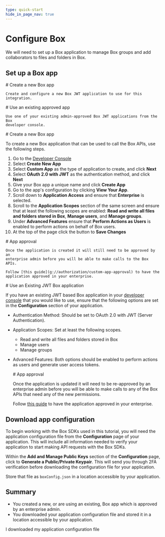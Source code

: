 ```yaml
---
type: quick-start
hide_in_page_nav: true
---
```


# Configure Box

We will need to set up a Box application to manage Box groups and add
collaborators to files and folders in Box.

## Set up a Box app

<Grid columns='2'>
  <Choose option='box.app_type' value='create_new' color='blue'>
    # Create a new Box app

    Create and configure a new Box JWT application to use for this integration.
  </Choose>

  <Choose option='box.app_type' value='use_own' color='blue'>
    # Use an existing approved app

    Use one of your existing admin-approved Box JWT applications from the Box
    developer console.
  </Choose>
</Grid>

<Choice option='box.app_type' value='create_new' color='none'>
  # Create a new Box app

  To create a new Box application that can be used to call the Box APIs, use
  the following steps.

  1. Go to the [Developer Console][devconsole]
  2. Select **Create New App**
  3. Select **Custom App** as the type of application to create, and click **Next**
  4. Select **OAuth 2.0 with JWT** as the authentication method, and click **Next**
  5. Give your Box app a unique name and click **Create App**
  6. Go to the app's configuration by clicking **View Your App**.
  7. Scroll down to **Application Access** and ensure that **Enterprise** is selected.
  8. Scroll to the **Application Scopes** section of the same screen and ensure that at least the following scopes are enabled: **Read and write all files and folders stored in Box**, **Manage users**, and **Manage groups**.
  9. Under **Advanced Features** ensure that **Perform Actions as Users** is enabled to perform actions on behalf of Box users.
  10. At the top of the page click the button to **Save Changes**

  <Message type='warning'>
    # App approval

    Once the application is created it will still need to be approved by an
    enterprise admin before you will be able to make calls to the Box APIs.

    Follow [this guide](g://authorization/custom-app-approval) to have the
    application approved in your enterprise.
  </Message>

</Choice>

<Choice option='box.app_type' value='use_own' color='none'>
  # Use an Existing JWT Box application

  If you have an existing JWT based Box application in your
  [developer console][devconsole] that you would like to use, ensure that the
  following options are set in the **Configuration** section of your
  application.

* Authentication Method: Should be set to OAuth 2.0 with JWT (Server Authentication).
* Application Scopes: Set at least the following scopes.
    * Read and write all files and folders stored in Box
    * Manage users
    * Manage groups
* Advanced Features: Both options should be enabled to perform actions as users and generate user access tokens.

  <Message type='warning'>
    # App approval

    Once the application is updated it will need to be re-approved by an
    enterprise admin before you will be able to make calls to any of the Box
    APIs that need any of the new permissions.

    Follow [this guide](g://authorization/custom-app-approval) to have the
    application approved in your enterprise.
  </Message>

</Choice>

## Download app configuration

To begin working with the Box SDKs used in this tutorial, you will need the
application configuration file from the **Configuration** page of your
application. This will include all information needed to verify your
application to start making API requests with the Box SDKs.

Within the **Add and Manage Public Keys** section of the **Configuration**
page, click to **Generate a Public/Private Keypair**. This will send you
through 2FA verification before downloading the configuration file for your
application.

Store that file as `boxConfig.json` in a location accessible by your
application.

## Summary

* You created a new, or are using an existing, Box app which is approved by an enterprise admin.
* You downloaded your application configuration file and stored it in a location accessible by your application.

<Observe option='box.app_type' value='use_own,create_new'>
  <Next>I downloaded my application configuration file</Next>
</Observe>

[devconsole]: https://cloud.app.box.com/developers/console
